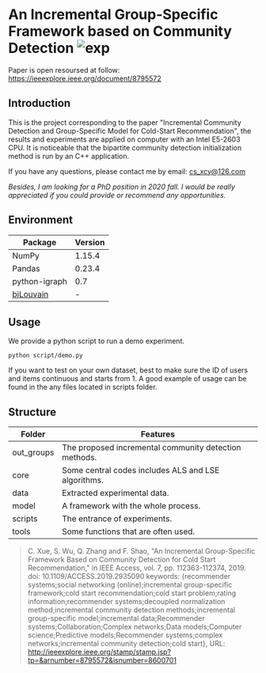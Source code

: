 
# An Incremental Group-Specific Framework based on Community Detection ![exp](http://badges.github.io/stability-badges/dist/experimental.svg)

Paper is open resoursed at follow: https://ieeexplore.ieee.org/document/8795572
## Introduction
This is the project corresponding to the paper "Incremental Community Detection and
Group-Specific Model for Cold-Start Recommendation", the results and experiments are 
applied on computer with an Intel E5-2603 CPU. It is noticeable that the bipartite community detection
initialization method is run by an C++ application.

If you have any questions, please contact me by email: cs_xcy@126.com

*Besides, I am looking for a PhD position in 2020 fall. I would be really appreciated if you could provide or recommend any opportunities.*

## Environment
 |Package   |Version   |
| ------------ | ------------ |
|NumPy   |1.15.4   |
|Pandas   |0.23.4   |
|python-igraph   |0.7   |
|[biLouvain](https://github.com/paolapesantez/biLouvain)|-|

## Usage
We provide a python script to run a demo experiment.

    
    python script/demo.py
    
    
If you want to test on your own dataset, best to make sure the ID of users and items continuous and starts from 1. A good example of usage can be found in the any files located in scripts folder.
    
## Structure

|Folder  |Features   |
| ------------ | ------------ |
|out_groups   |The proposed incremental community detection methods.   |
|core   |Some central codes includes ALS and LSE algorithms.|
|data   |Extracted experimental data.|
|model   |A framework with the whole process.|
|scripts   |The entrance of experiments.|
|tools   |Some functions that are often used.|

    
> C. Xue, S. Wu, Q. Zhang and F. Shao, "An Incremental Group-Specific Framework Based on Community Detection for Cold Start Recommendation," in IEEE Access, vol. 7, pp. 112363-112374, 2019.
doi: 10.1109/ACCESS.2019.2935090
keywords: {recommender systems;social networking (online);incremental group-specific framework;cold start recommendation;cold start problem;rating information;recommender systems;decoupled normalization method;incremental community detection methods;incremental group-specific model;incremental data;Recommender systems;Collaboration;Complex networks;Data models;Computer science;Predictive models;Recommender systems;complex networks;incremental community detection;cold start},
URL: http://ieeexplore.ieee.org/stamp/stamp.jsp?tp=&arnumber=8795572&isnumber=8600701


